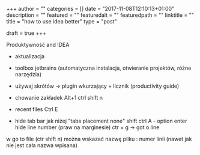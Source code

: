 +++
author = ""
categories = []
date = "2017-11-08T12:10:13+01:00"
description = ""
featured = ""
featuredalt = ""
featuredpath = ""
linktitle = ""
title = "how to use idea better"
type = "post"

draft = true
+++

Produktywność and IDEA

- aktualizacja
- toolbox jetbrains (automatyczna instalacja, otwieranie projektów, różne narzędzia)
- używaj skrótów -> plugin wkurzający + licznik (productivity guide)

- chowanie zakładek Alt+1
ctrl shift n
- recent files Ctrl E
- hide tab bar jak niżej "tabs placement none"
shift ctrl A - option enter
hide line number (praw na marginesie)
ctr + g -> got o line

w go to file (ctr shift n) można wskazać nazwę pliku : numer linii (nawet jak nie jest cała nazwa wpisana)
